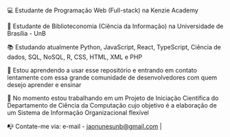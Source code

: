 💻 Estudante de Programação Web (Full-stack) na Kenzie Academy

📖 Estudante de Biblioteconomia (Ciência da Informação) na Universidade de Brasília - UnB

📚 Estudando atualmente Python, JavaScript, React, TypeScript, Ciência de dados, SQL, NoSQL, R, CSS, HTML, XML e PHP

🤝 Estou aprendendo a usar esse repositório e entrando em contato lentamente com essa grande comunidade de desenvolvedores com quem desejo aprender e ensinar

🔎 No momento estou trabalhando em um Projeto de Iniciação Científica do Departamento de Ciência da Computação cujo objetivo é a elaboração de um Sistema de Informação Organizacional flexível

📭 Contate-me via: e-mail - jaonunesunb@gmail.com | 


